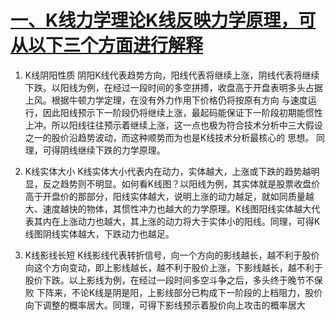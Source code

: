 # [一、K线力学理论K线反映力学原理，可从以下三个方面进行解释](https://weread.qq.com/web/reader/de5328a07188d4d6de53636kd3d322001ad3d9446802347)

   1. K线阴阳性质
      阴阳K线代表趋势方向，阳线代表将继续上涨，阴线代表将继续下跌。以阳线为例，在经过一段时间的多空拼搏，收盘高于开盘表明多头占据上风。根据牛顿力学定理，在没有外力作用下价格仍将按原有方向
      与速度运行，因此阳线预示下一阶段仍将继续上涨，最起码能保证下一阶段初期能惯性上冲。所以阳线往往预示着继续上涨，这一点也极为符合技术分析中三大假设之一的股价沿趋势波动，而这种顺势而为也是K线技术分析最核心的
      思想。 同理，可得阴线继续下跌的力学原理。
   2. K线实体大小
      K线实体大小代表内在动力，实体越大，上涨或下跌的趋势越明显，反之趋势则不明显。如何看K线图？以阳线为例，其实体就是股票收盘价高于开盘价的那部分，阳线实体越大，说明上涨的动力越足，就如同质量越
      大、速度越快的物体，其惯性冲力也越大的力学原理。K线图阳线实体越大代表其内在上涨动力也越大，其上涨的动力将大于实体小的阳线。同理，可得K线图阴线实体越大，下跌动力也越足。
      
   3. K线影线长短
      K线影线代表转折信号，向一个方向的影线越长，越不利于股价向这个方向变动，即上影线越长，越不利于股价上涨，下影线越长，越不利于股价下跌。以上影线为例，在经过一段时间多空斗争之后，多头终于晚节不保败
      下阵来，不论K线是阴是阳，上影线部分已构成下一阶段的上档阻力，股价向下调整的概率居大。同理，可得下影线预示着股价向上攻击的概率居大 
